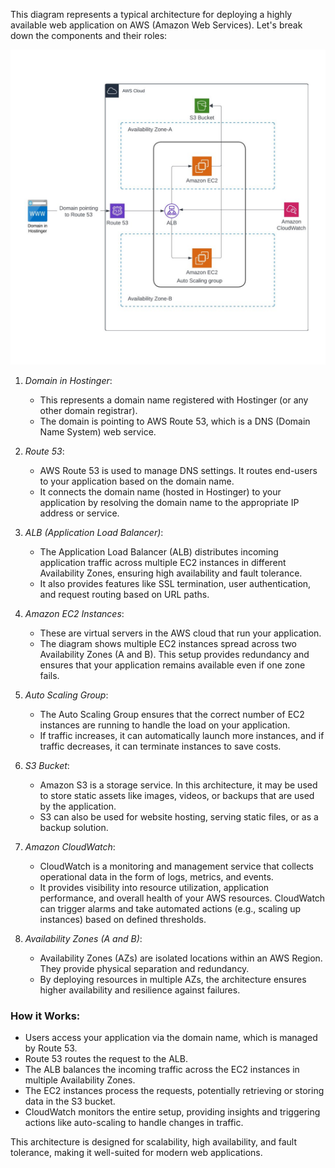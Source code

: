 This diagram represents a typical architecture for deploying a highly available web application on AWS (Amazon Web Services). Let's break down the components and their roles:


<img src="CloudArchitecture.jpg" />

1. *Domain in Hostinger*: 
   - This represents a domain name registered with Hostinger (or any other domain registrar).
   - The domain is pointing to AWS Route 53, which is a DNS (Domain Name System) web service.

2. *Route 53*:
   - AWS Route 53 is used to manage DNS settings. It routes end-users to your application based on the domain name.
   - It connects the domain name (hosted in Hostinger) to your application by resolving the domain name to the appropriate IP address or service.

3. *ALB (Application Load Balancer)*:
   - The Application Load Balancer (ALB) distributes incoming application traffic across multiple EC2 instances in different Availability Zones, ensuring high availability and fault tolerance.
   - It also provides features like SSL termination, user authentication, and request routing based on URL paths.

4. *Amazon EC2 Instances*:
   - These are virtual servers in the AWS cloud that run your application. 
   - The diagram shows multiple EC2 instances spread across two Availability Zones (A and B). This setup provides redundancy and ensures that your application remains available even if one zone fails.

5. *Auto Scaling Group*:
   - The Auto Scaling Group ensures that the correct number of EC2 instances are running to handle the load on your application. 
   - If traffic increases, it can automatically launch more instances, and if traffic decreases, it can terminate instances to save costs.

6. *S3 Bucket*:
   - Amazon S3 is a storage service. In this architecture, it may be used to store static assets like images, videos, or backups that are used by the application.
   - S3 can also be used for website hosting, serving static files, or as a backup solution.

7. *Amazon CloudWatch*:
   - CloudWatch is a monitoring and management service that collects operational data in the form of logs, metrics, and events.
   - It provides visibility into resource utilization, application performance, and overall health of your AWS resources. CloudWatch can trigger alarms and take automated actions (e.g., scaling up instances) based on defined thresholds.

8. *Availability Zones (A and B)*:
   - Availability Zones (AZs) are isolated locations within an AWS Region. They provide physical separation and redundancy.
   - By deploying resources in multiple AZs, the architecture ensures higher availability and resilience against failures.

### How it Works:
- Users access your application via the domain name, which is managed by Route 53.
- Route 53 routes the request to the ALB.
- The ALB balances the incoming traffic across the EC2 instances in multiple Availability Zones.
- The EC2 instances process the requests, potentially retrieving or storing data in the S3 bucket.
- CloudWatch monitors the entire setup, providing insights and triggering actions like auto-scaling to handle changes in traffic.

This architecture is designed for scalability, high availability, and fault tolerance, making it well-suited for modern web applications.
